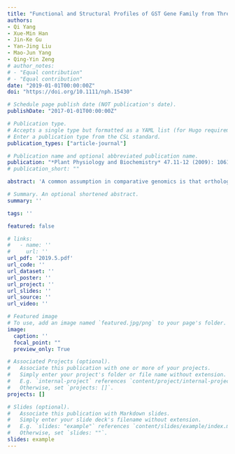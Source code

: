 ```yaml
---
title: "Functional and Structural Profiles of GST Gene Family from Three Populus Species Reveal the Sequence-Function Decoupling of Orthologous Genes"
authors:
- Qi Yang
- Xue-Min Han
- Jin-Ke Gu
- Yan-Jing Liu
- Mao-Jun Yang
- Qing-Yin Zeng
# author_notes:
# - "Equal contribution"
# - "Equal contribution"
date: "2019-01-01T00:00:00Z"
doi: "https://doi.org/10.1111/nph.15430" 

# Schedule page publish date (NOT publication's date).
publishDate: "2017-01-01T00:00:00Z"

# Publication type.
# Accepts a single type but formatted as a YAML list (for Hugo requirements).
# Enter a publication type from the CSL standard.
publication_types: ["article-journal"]

# Publication name and optional abbreviated publication name.
publication: "*Plant Physiology and Biochemistry* 47.11-12 (2009): 1061-1068"
# publication_short: ""

abstract: 'A common assumption in comparative genomics is that orthologous genes are functionally more similar than paralogous genes. However, the validity of this assumption needs to be assessed using robust experimental data. We conducted tissue-specific gene expression and protein function analyses of orthologous groups within the glutathione S-transferase (GST) gene family in three closely related Populus species: Populus trichocarpa, Populus euphratica and Populus yatungensis. This study identified 21 GST orthologous groups in the three Populus species. Although the sequences of the GST orthologous groups were highly conserved, the divergence in enzymatic functions was prevalent. Through site-directed mutagenesis of orthologous proteins, this study revealed that nonsynonymous substitutions at key amino acid sites played an important role in the divergence of enzymatic functions. In particular, a single amino acid mutation (Arg39→Trp39) contributed to P. euphratica PeGSTU30 possessing high enzymatic activity via increasing the hydrophobicity of the active cavity. This study provided experimental evidence showing that orthologues belonging to the gene family have functional divergences. The nonsynonymous substitutions at a few amino acid sites resulted in functional divergence of the orthologous genes. Our findings provide new insights into the evolution of orthologous genes in closely related species.'

# Summary. An optional shortened abstract.
summary: ''

tags: ''

featured: false

# links:
#   - name: ''
#     url: ''
url_pdf: '2019.5.pdf'
url_code: ''
url_dataset: ''
url_poster: ''
url_project: ''
url_slides: ''
url_source: ''
url_video: ''

# Featured image
# To use, add an image named `featured.jpg/png` to your page's folder. 
image:
  caption: ''
  focal_point: ""
  preview_only: True

# Associated Projects (optional).
#   Associate this publication with one or more of your projects.
#   Simply enter your project's folder or file name without extension.
#   E.g. `internal-project` references `content/project/internal-project/index.md`.
#   Otherwise, set `projects: []`.
projects: []

# Slides (optional).
#   Associate this publication with Markdown slides.
#   Simply enter your slide deck's filename without extension.
#   E.g. `slides: "example"` references `content/slides/example/index.md`.
#   Otherwise, set `slides: ""`.
slides: example
---
```



